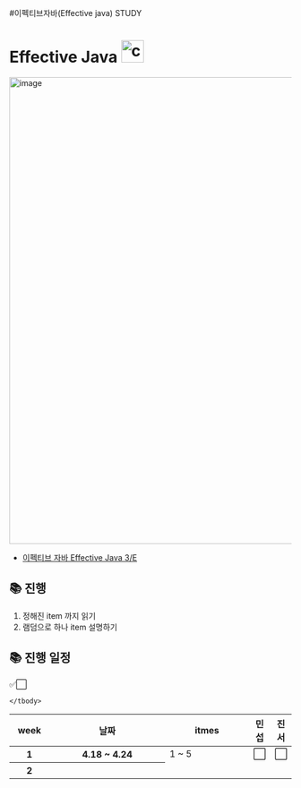#이펙티브자바(Effective java) STUDY


# Effective Java <img src="https://media.giphy.com/media/bx3Cvt88j7PtM4SOaS/giphy.gif" alt="coding" width="40px" />

<img width="834" alt="image" src="https://image.yes24.com/goods/65551284/XL">

- [이펙티브 자바 Effective Java 3/E](http://www.yes24.com/Product/Goods/65551284)

## 📚 진행

1. 정해진 item 까지 읽기
2. 램덤으로 하나 item 설명하기

## 📚 진행 일정
✅⬜
<table class="waffle" cellspacing="0" cellpadding="0">
    <thead>
    <tr>
        <th id="32334081C0" style="width:15%;" class="column-headers-background">week</th>
        <th id="32334081C2" style="width:50%;" class="column-headers-background">날짜</th>
        <th id="32334081C2" style="width:50%;" class="column-headers-background">itmes</th>
        <th id="32334081C3" style="width:20%;" class="column-headers-background">민섭</th>
        <th id="32334081C3" style="width:20%;" class="column-headers-background">진서</th>
    </tr>
    </thead>
    <tbody>
    <tr style="height: 20px">
        <th style="height: 20px;" class="row-headers-background">
            <div class="row-header-wrapper" style="line-height: 20px">1</div>
        </th>
        <th dir="ltr">4.18 ~ 4.24 </th>
        <td dir="ltr">1 ~ 5</td>
        <td dir="ltr">⬜</td>
        <td dir="ltr">⬜</td>
    </tr>
    <tr style="height: 20px">
        <th id="32334081R1" style="height: 20px;" class="row-headers-background">
            <div class="row-header-wrapper" style="line-height: 20px">2</div>
        </th>
        <th dir="ltr"></th>
        <td dir="ltr"></td>
        <td dir="ltr"></td>
        <td dir="ltr"></td>
    </tr>

    
    </tbody>
</table>

